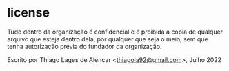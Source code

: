 # license
Tudo dentro da organização é confidencial e é proibida a cópia de qualquer arquivo que esteja dentro dela, por qualquer que seja o meio, sem que tenha autorização prévia do fundador da organização.  

Escrito por Thiago Lages de Alencar \<thiagola92@gmail.com\>, Julho 2022  
